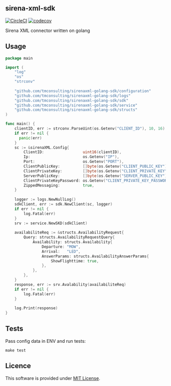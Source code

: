 sirena-xml-sdk
--------------

[![CircleCI](https://circleci.com/gh/tmconsulting/sirenaxml-golang-sdk.svg?style=shield)](https://circleci.com/gh/tmconsulting/sirenaxml-golang-sdk) [![codecov](https://codecov.io/gh/tmconsulting/sirenaxml-golang-sdk/graph/badge.svg)](https://codecov.io/gh/tmconsulting/sirenaxml-golang-sdk/refactoring)

Sirena XML connector written on golang

## Usage

```go
package main

import (
	"log"
	"os"
	"strconv"
	
	"github.com/tmconsulting/sirenaxml-golang-sdk/configuration"
	"github.com/tmconsulting/sirenaxml-golang-sdk/logs"
	"github.com/tmconsulting/sirenaxml-golang-sdk/sdk"
	"github.com/tmconsulting/sirenaxml-golang-sdk/service"
	"github.com/tmconsulting/sirenaxml-golang-sdk/structs"
)

func main() {
	clientID, err := strconv.ParseUint(os.Getenv("CLIENT_ID"), 10, 16)
	if err != nil {
	  panic(err)
	}
	sc := &sirenaXML.Config{
		ClientID:                 uint16(clientID),
		Ip:                       os.Getenv("IP"),
		Port:                     os.Getenv("PORT"),
		ClientPublicKey:      	  []byte(os.Getenv("CLIENT_PUBLIC_KEY")),
		ClientPrivateKey:         []byte(os.Getenv("CLIENT_PRIVATE_KEY")),
		ServerPublicKey:          []byte(os.Getenv("SERVER_PUBLIC_KEY")),
		ClientPrivateKeyPassword: os.Getenv("CLIENT_PRIVATE_KEY_PASSWORD"),
		ZippedMessaging:          true,
	}
  
	logger := logs.NewNullLog()
	sdkClient, err := sdk.NewClient(sc, logger)
	if err != nil {
		log.Fatal(err)
	}
	srv := service.NewSKD(sdkClient)
	
	availabiliteReq := &structs.AvailabilityRequest{
		Query: structs.AvailabilityRequestQuery{
			Availability: structs.Availability{
				Departure: "MOW",
				Arrival:   "LED",
				AnswerParams: structs.AvailabilityAnswerParams{
					ShowFlighttime: true,
				},
			},
		},
	}
	response, err := srv.Avalability(availabiliteReq)
	if err != nil {
		log.Fatal(err)
	}
	
	log.Print(response)
}
```

## Tests

Pass config data in ENV and run tests:

	make test

## Licence

This software is provided under [MIT License](LICENSE).
